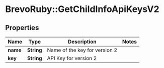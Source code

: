 # BrevoRuby::GetChildInfoApiKeysV2

## Properties
Name | Type | Description | Notes
------------ | ------------- | ------------- | -------------
**name** | **String** | Name of the key for version 2 | 
**key** | **String** | API Key for version 2 | 



